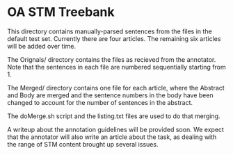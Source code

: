 # OA STM Treebank

This directory contains manually-parsed sentences from the files
in the default test set. Currently there are four articles. The
remaining six articles will be added over time.

The Orignals/ directory contains the files as recieved from the
annotator. Note that the sentences in each file are numbered
sequentially starting from 1.

The Merged/ directory contains one file for each article, where
the Abstract and Body are merged and the sentence numbers in the
body have been changed to account for the number of sentences in
the abstract.

The doMerge.sh script and the listing.txt files are used to do
that merging.


A writeup about the annotation guidelines will be provided soon.
We expect that the annotator will also write an article about the
task, as dealing with the range of STM content brought up several
issues.
